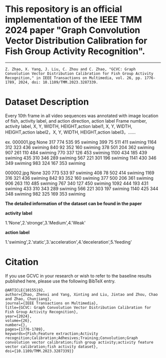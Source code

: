# This repository is an official implementation of the IEEE TMM 2024 paper "Graph Convolution Vector Distribution Calibration for Fish Group Activity Recognition".
---

    Z. Zhao, X. Yang, J. Liu, C. Zhou and C. Zhao, "GCVC: Graph Convolution Vector Distribution Calibration for Fish Group Activity Recognition," in IEEE Transactions on Multimedia, vol. 26, pp. 1776-1789, 2024, doi: 10.1109/TMM.2023.3287339. 


# Dataset Description

Every 10th frame in all video sequences was annotated with image location of fish, activity label, and action direction, action label
Frame number, activity label, X, Y, WIDTH, HEIGHT,action label1, X, Y, WIDTH, HEIGHT,action label2，X, Y, WIDTH, HEIGHT,action label3，……

ex. 000001.jpg None 317 774 535 95 swiming 399 75 511 411 swiming 1164 312 323 436 swiming 840 92 352 160 swiming 378 501 204 362 swiming 907 261 110 484 swiming 770 337 126 453 swiming 1100 434 185 439 swiming 435 310 346 289 swiming 567 221 301 196 swiming 1141 430 346 349 swiming 983 324 167 353 swiming 

000002.jpg None 320 773 533 97 swiming 408 78 502 414 swiming 1169 316 321 436 swiming 842 93 352 160 swiming 377 500 206 361 swiming 906 263 110 485 swiming 767 340 127 450 swiming 1092 444 193 431 swiming 433 310 343 289 swiming 566 221 303 197 swiming 1140 425 344 348 swiming 982 325 169 353 swiming 

**The detailed information of the dataset can be found in the paper**

**activity label**

1.'None',2.'stronge',3.'Medium',4.'Weak'

**action label**

1.'swiming',2.'static',3.'acceleration',4.'deceleration',5.'feeding'


# Citation

If you use GCVC in your research or wish to refer to the baseline results published here, please use the following BibTeX entry.

    @ARTICLE{10155192,
    author={Zhao, Zhenxi and Yang, Xinting and Liu, Jintao and Zhou, Chao and Zhao, Chunjiang},
    journal={IEEE Transactions on Multimedia}, 
    title={GCVC: Graph Convolution Vector Distribution Calibration for Fish Group Activity Recognition}, 
    year={2024},
    volume={26},
    number={},
    pages={1776-1789},
    keywords={Fish;Feature extraction;Activity recognition;Calibration;Adhesives;Training;Convolution;Graph convolution vector calibration;fish group activity;activity feature 
    vector calibration;fish activity dataset},
    doi={10.1109/TMM.2023.3287339}}

